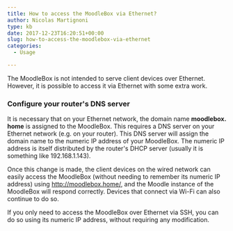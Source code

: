 ```yaml
---
title: How to access the MoodleBox via Ethernet?
author: Nicolas Martignoni
type: kb
date: 2017-12-23T16:20:51+00:00
slug: how-to-access-the-moodlebox-via-ethernet
categories:
  - Usage

---
```

The MoodleBox is not intended to serve client devices over Ethernet. However, it is possible to access it via Ethernet with some extra work.

### Configure your router's DNS server

It is necessary that on your Ethernet network, the domain name __moodlebox. home__ is assigned to the MoodleBox. This requires a DNS server on your Ethernet network (e.g. on your router). This DNS server will assign the domain name to the numeric IP address of your MoodleBox. The numeric IP address is itself distributed by the router's DHCP server (usually it is something like 192.168.1.143).

Once this change is made, the client devices on the wired network can easily access the MoodleBox (without needing to remember its numeric IP address) using http://moodlebox.home/, and the Moodle instance of the MoodleBox will respond correctly. Devices that connect via Wi-Fi can also continue to do so.

If you only need to access the MoodleBox over Ethernet via SSH, you can do so using its numeric IP address, without requiring any modification.

